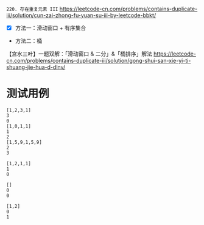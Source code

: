 
`220. 存在重复元素 III` https://leetcode-cn.com/problems/contains-duplicate-iii/solution/cun-zai-zhong-fu-yuan-su-iii-by-leetcode-bbkt/
- [x] 方法一：滑动窗口 + 有序集合
- 方法二：桶

【宫水三叶】一题双解：「滑动窗口 & 二分」&「桶排序」解法 https://leetcode-cn.com/problems/contains-duplicate-iii/solution/gong-shui-san-xie-yi-ti-shuang-jie-hua-d-dlnv/

# 测试用例

```
[1,2,3,1]
3
0
[1,0,1,1]
1
2
[1,5,9,1,5,9]
2
3

[1,2,1,1]
1
0

[]
0
0

[1,2]
0
1
```
